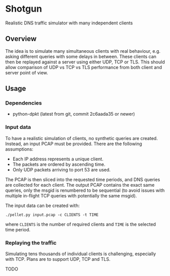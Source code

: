 # Shotgun

Realistic DNS traffic simulator with many independent clients

## Overview

The idea is to simulate many simultaneous clients with real behaviour, e.g.
asking different queries with some delays in between. These clients can then be
replayed against a server using either UDP, TCP or TLS. This should allow
comparison of UDP vs TCP vs TLS performance from both client and server point
of view.

## Usage

### Dependencies

- python-dpkt (latest from git, commit 2c6aada35 or newer)

### Input data

To have a realistic simulation of clients, no synthetic queries are created.
Instead, an input PCAP must be provided. There are the following assumptions:

- Each IP address represents a unique client.
- The packets are ordered by ascending time.
- Only UDP packets arriving to port 53 are used.

The PCAP is then sliced into the requested time periods, and DNS queries are
collected for each client. The output PCAP contains the exact same queries,
only the msgid is renumbered to be sequential (to avoid issues with multiple
in-flight TCP queries with potentially the same msgid).

The input data can be created with:

```
./pellet.py input.pcap -c CLIENTS -t TIME
```

where `CLIENTS` is the number of required clients and `TIME` is the selected
time period.

### Replaying the traffic

Simulating tens thousands of individual clients is challenging, especially with
TCP. Plans are to support UDP, TCP and TLS.

TODO

